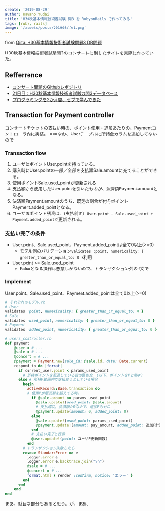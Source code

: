```yaml
---
create: '2019-08-29'
author: Kawano Yudai
title: 'H30秋基本情報技術者試験 問3 を RubyonRails で作ってみる'
tags: [ruby, rails]
image: '/assets/posts/201908/fe1.png'
---
```


from [Qiita: H30基本情報技術者試験問題3 DB問題](https://qiita.com/OriverK/items/4e71ebd81a6ef372dcf9)

H30秋基本情報技術者試験問3のコンサートに則したサイトを実際に作っていた。

## Refferrence

- [コンサート問題のGithubレポジトリ](https://github.com/oriverk/ConcertTicket)
- [21日目：H30秋基本情報技術者試験の問3データベース](https://qiita.com/OriverK/items/6efe454be2d6be84ceb5)
- [プログラミングを2か月間、セブで学んできた](https://qiita.com/OriverK/items/30d8941c7799c9aa6dfd)

## Transaction for Payment controller

コンサートチケットの支払い時の、ポイント使用・追加あたりの、Paymentコントローラ内に実装。
※※※なお、Userテーブルに所持金カラムを追加してないので

### Transaction flow
1. ユーザはポイントUser.pointを持っている。
2. 購入時にUser.pointの一部／全部を支払額Sale.amountに充てることができる。
3. 使用ポイントSale.used_pointが更新される
4. 支払額から使用したUser.pointを引いたものが、決済額Payment.amountとなる。
5. 決済額Payment.amountのうち、既定の割合が付与ポイントPayment.added_pointとなる。
6. ユーザのポイント残高は、(支払前の）`User.point - Sale.used_point + Payment.added_point`で更新される。

### 支払い完了の条件
- User.point、Sale.used_point、Payment.added_pointは全て0以上(>=0)
    - モデル側のバリデーション`validates :point, numericality: { greater_than_or_equal_to: 0 }`利用
- User.point >= Sale.used_point
    - Falseとなる操作は悪意しかないので、トランザクション外のif文で

### Implement
 User.point、Sale.used_point、Payment.added_pointは全て0以上(>=0)

```rb
# それぞれのモデル.rb
# User
validates :point, numericality: { greater_than_or_equal_to: 0 }
# Sale
validates :used_point, numericality: { greater_than_or_equal_to: 0 }
# Payment
validates :added_point, numericality: { greater_than_or_equal_to: 0 }
```

```rb
# users_controller.rb
def payment
    @user = # ...
    @sale = # ...
    @concert = # ...
    @payment = Payment.new(sale_id: @sale.id, date: Date.current)
    respond_to do |format|
      if current_user.point < params_used_point 
        # 所持ポイントを超過している旨の警告文　(以下、ポイントをPと略す）
      else # 所持P範囲内で支払おうとしている場合
        begin
          ActiveRecord::Base.transaction do
          # 使用Pが販売額を超えてる時。
            if @sale.amount <= params_used_point 
              @sale.update!(used_point: @sale.amount)
              # 支払成功。決済額が0なので、追加Pもゼロ
              @payment.update(amount: 0, added_point: 0) 
            else
              @sale.update!(used_point: params_used_point)
              @payment.update!(amount: pay_amount, added_point: 追加P計算関数)
            end
            # 支払い完了と表示
            @user.update!(point: ユーザP更新関数)
          end
        # トランザクション失敗したら
        rescue StandardError => e　
          logger.error e
          logger.error e.backtrace.join("\n")
          @sale = # ...
          @concert = # ...
          format.html { render :confirm, notice: 'エラー' }
        end
      end
    end
end
```

まあ、駄目な部分もあると思う。が、まあ、